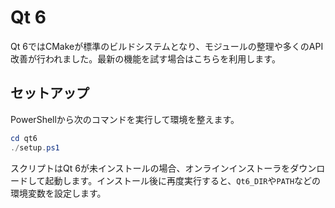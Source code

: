 # Qt 6

Qt 6ではCMakeが標準のビルドシステムとなり、モジュールの整理や多くのAPI改善が行われました。最新の機能を試す場合はこちらを利用します。

## セットアップ

PowerShellから次のコマンドを実行して環境を整えます。

```powershell
cd qt6
./setup.ps1
```

スクリプトはQt 6が未インストールの場合、オンラインインストーラをダウンロードして起動します。インストール後に再度実行すると、`Qt6_DIR`や`PATH`などの環境変数を設定します。
